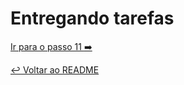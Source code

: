 # Entregando tarefas


[Ir para o passo 11 :arrow_right:](step11.md)

[:leftwards_arrow_with_hook: Voltar ao README ](README.md)
